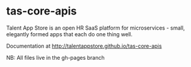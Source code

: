 tas-core-apis
=============
Talent App Store is an open HR SaaS platform for microservices - small, elegantly formed apps that each do one thing well.

Documentation at http://talentappstore.github.io/tas-core-apis

NB: All files live in the gh-pages branch

